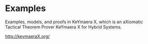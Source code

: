 # Examples
Examples, models, and proofs in KeYmaera X, which is an aXiomatic Tactical Theorem Prover KeYmaera X for Hybrid Systems.

  http://keymaeraX.org/


